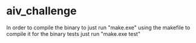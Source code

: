 # aiv_challenge
In order to compile the binary to just run "make.exe" using the makefile
to compile it for the binary tests just run "make.exe test"
